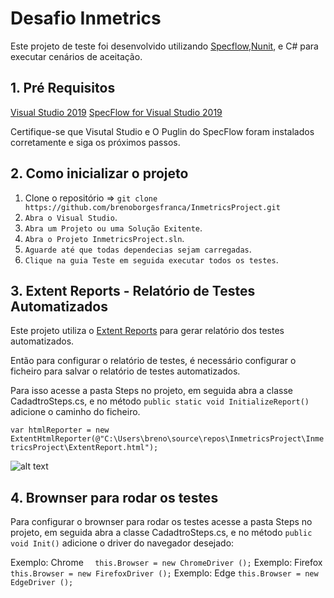 # Desafio Inmetrics

Este projeto de teste foi desenvolvido utilizando [Specflow](https://specflow.org/),[Nunit](https://nunit.org/), e C# para executar cenários de aceitação.


## 1. Pré Requisitos

[Visual Studio 2019](https://visualstudio.microsoft.com/pt-br/vs/?rr=https%3A%2F%2Fwww.google.com%2F)
[SpecFlow for Visual Studio 2019](https://marketplace.visualstudio.com/items?itemName=TechTalkSpecFlowTeam.SpecFlowForVisualStudio)

Certifique-se que  Visutal Studio e O Puglin do SpecFlow foram instalados corretamente e siga os próximos passos.

## 2. Como inicializar o projeto

1. Clone o repositório => `git clone https://github.com/brenoborgesfranca/InmetricsProject.git`
2. `Abra o Visual Studio`.
3. `Abra um Projeto ou uma Solução Exitente`.
4. `Abra o Projeto InmetricsProject.sln`.
5. `Aguarde até que todas dependecias sejam carregadas`.
5. `Clique na guia Teste em seguida executar todos os testes`.

## 3. Extent Reports - Relatório de Testes Automatizados

Este projeto utiliza o [Extent Reports](http://extentreports.com/) para gerar relatório dos testes automatizados.

Então para configurar o relatório de testes, é necessário configurar o ficheiro para salvar o relatório de testes automatizados.

Para isso acesse a pasta Steps no projeto, em seguida abra a classe CadadtroSteps.cs, e no método `public static void InitializeReport()`
adicione o caminho do ficheiro.

`var htmlReporter = new ExtentHtmlReporter(@"C:\Users\breno\source\repos\InmetricsProject\InmetricsProject\ExtentReport.html");`

![alt text](https://github.com/executeautomation/SeleniumWithSpecflow/blob/master/report.png)

## 4. Brownser para rodar os testes

Para configurar o brownser para rodar os testes acesse a pasta Steps no projeto, em seguida abra a classe CadadtroSteps.cs, e no método `public void Init()`
adicione o driver do navegador desejado:

Exemplo: Chrome
`  this.Browser = new ChromeDriver ();`
Exemplo: Firefox
`  this.Browser = new FirefoxDriver ();`
Exemplo: Edge
`this.Browser = new EdgeDriver ();`




